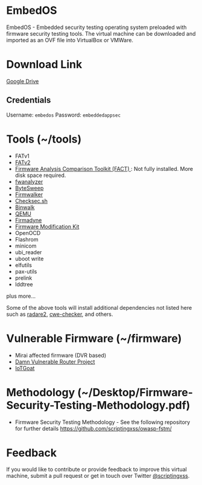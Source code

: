 # EmbedOS
EmbedOS - Embedded security testing operating system preloaded with firmware security testing tools. The virtual machine can be downloaded and imported as an OVF file into VirtualBox or VMWare.

# Download Link
[Google Drive](https://tinyurl.com/EmbedOS-2020)

## Credentials
Username: `embedos`
Password: `embeddedappsec`

# Tools (~/tools)
- FATv1
- [FATv2](https://github.com/attify/firmware-analysis-toolkit)
- [Firmware Analysis Comparison Toolkit (FACT) ](https://github.com/fkie-cad/FACT_core): Not fully installed. More disk space required. 
- [fwanalyzer](https://github.com/cruise-automation/fwanalyzer)
- [ByteSweep](https://gitlab.com/bytesweep/bytesweep)
- [Firmwalker](https://github.com/craigz28/firmwalker)
- [Checksec.sh](https://github.com/slimm609/checksec.sh)
- [Binwalk](http://binwalk.org/)
- [QEMU](https://www.qemu.org/)
- [Firmadyne](https://github.com/firmadyne/firmadyne)
- [Firmware Modification Kit](https://code.google.com/archive/p/firmware-mod-kit/)
- OpenOCD
- Flashrom
- minicom
- ubi_reader
- uboot write
- elfutils
- pax-utils
- prelink
- lddtree

plus more...

Some of the above tools will install additional dependencies not listed here such as [radare2](https://github.com/radareorg/radare2), [cwe-checker](https://github.com/fkie-cad/cwe_checker), and others. 

# Vulnerable Firmware (~/firmware)
- Mirai affected firmware (DVR based)
- [Damn Vulnerable Router Project](https://github.com/praetorian-code/DVRF)
- [IoTGoat](https://github.com/scriptingxss/IoTGoat)

# Methodology (~/Desktop/Firmware-Security-Testing-Methodology.pdf)
- Firmware Security Testing Methodology - See the following repository for further details https://github.com/scriptingxss/owasp-fstm/

# Feedback
If you would like to contribute or provide feedback to improve this virtual machine, submit a pull request or get in touch over Twitter [@scriptingxss](https://twitter.com/scriptingxss).
